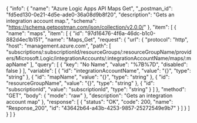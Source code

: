 {
  "info": {
    "name": "Azure Logic Apps API Maps Get",
    "_postman_id": "fd5ed130-0e21-4d5e-ade0-36a08d9b8f20",
    "description": "Gets an integration account map.",
    "schema": "https://schema.getpostman.com/json/collection/v2.0.0/"
  },
  "item": [
    {
      "name": "maps",
      "item": [
        {
          "id": "97d16476-4f6a-46dc-b1c0-882d4ec1b151",
          "name": "Maps_Get",
          "request": {
            "url": {
              "protocol": "http",
              "host": "management.azure.com",
              "path": [
                "subscriptions/:subscriptionId/resourceGroups/:resourceGroupName/providers/Microsoft.Logic/integrationAccounts/:integrationAccountName/maps/:mapName"
              ],
              "query": [
                {
                  "key": "No Name",
                  "value": "%7B%7D",
                  "disabled": false
                }
              ],
              "variable": [
                {
                  "id": "integrationAccountName",
                  "value": "{}",
                  "type": "string"
                },
                {
                  "id": "mapName",
                  "value": "{}",
                  "type": "string"
                },
                {
                  "id": "resourceGroupName",
                  "value": "{}",
                  "type": "string"
                },
                {
                  "id": "subscriptionId",
                  "value": "subscriptionId",
                  "type": "string"
                }
              ]
            },
            "method": "GET",
            "body": {
              "mode": "raw"
            },
            "description": "Gets an integration account map"
          },
          "response": [
            {
              "status": "OK",
              "code": 200,
              "name": "Response_200",
              "id": "43642b64-a43b-4253-9857-25272549e9b7"
            }
          ]
        }
      ]
    }
  ]
}
